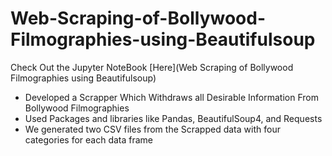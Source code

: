 # Web-Scraping-of-Bollywood-Filmographies-using-Beautifulsoup
Check Out the Jupyter NoteBook [Here](Web Scraping of Bollywood Filmographies using Beautifulsoup)

- Developed a Scrapper Which Withdraws all Desirable Information From Bollywood Filmographies
- Used Packages and libraries like Pandas, BeautifulSoup4, and Requests
- We generated two CSV files from the Scrapped data with four categories for each data frame
